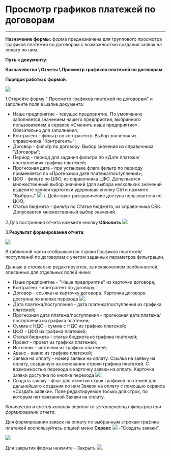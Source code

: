 ﻿# Просмотр графиков платежей по договорам
_ _ _ _ _ _ _

**Назначение формы:** форма предназначена для группового просмотра графиков платежей по договорам с возможностью создания заявок на оплату по ним.

**Путь к документу**:

**Казначейство \ Отчеты \ Просмотр графиков платежей по договорам**


**Порядок работы с формой**:

![](topic:.AddFiles.Screenshot_2437jpg.jpg)

1.Откройте форму " Просмотр графиков платежей по договорам"  и заполните поля в шапке документа:

* Наше предприятие - текущее предприятие. По умолчанию заполняется значением нашего предприятия, выбранного пользователем в сервисе «Сменить наше предприятие». Обязательно для заполнения;
* Контрагент - фильтр по контрагенту. Выбор значения из справочника "Контрагенты";
* Договор - фильтр по договору. Выбор значения из справочника "Договоры";
* Период - период для задания фильтра по «Дате платежа/поступления» графика платежей;
* Прогнозная дата - при установке флага фильтр по периоду применяется по «Прогнозной дате платежа/поступления»;
* ЦФО - фильтр по ЦФО, из справочника ЦФО.  Допускается множественный выбор значений (для выбора нескольких значений выделите записи картотеки удерживая кнопку Ctrl и нажмите "Выбрать" ![](topic:Com.AddFiles.Buttons.Btn_Select_Fingr.png)  ). Действует разграничение доступа пользователя по ЦФО;
* Статья бюджета - фильтр по Статье бюджета, из справочника СБК. Допускается множественный выбор значений.

2.Для построения отчета нажмите кнопку **Обновить** ![](topic:AddFiles.Btn_Refresh.png).


3.**Результат формирования отчета**:


![](topic:.AddFiles.Screenshot_2438.jpg)

В табличной части отображаются строки Графиков платежей/поступлений по договорам с учетом заданных параметров фильтрации.

Данные в строках не редактируются, за исключением особенностей, описанных для отдельных полей ниже:

* Наше предприятие - "Наше предприятие" из карточки договора;
* Контрагент - контрагент по договору;
* Договор - ссылка на карточку договора. Карточка договора доступна по кнопке перехода ![](topic:Com.AddFiles.Buttons.Btn_go.png);
* Дата платежа/поступления - дата платежа/поступления из графика платежей;
* Прогнозная дата платежа/поступления - прогнозная дата платежа/поступления из графика платежей;
* Сумма с НДС - сумма с НДС из графика платежей;
* ЦФО - ЦФО из графика платежей;
* Статья бюджета - статья бюджета из графика платежей;
* Проект - проект из графика платежей;
* Источник - источник из графика платежей;
* Аванс - аванс из графика платежей;
* Заявка на оплату - номер заявки на оплату. Ссылка на заявку на оплату, созданную на основании строки графика платежей. С возможностью перехода в карточку заявки на оплату.  Карточка заявки доступна по кнопке перехода ![](topic:Com.AddFiles.Buttons.Btn_go.png);
* Создать заявку - флаг для отметки строк графиков платежей для дальнейшего создания по ним Заявок на оплату с помощью сервиса «Создать заявки». Поле редактируемое только для строк, по которым нет связанной Заявки на оплату.

*Количество и состав колонок зависят от установленных фильтров при формировании отчета*.

Для формирования заявок на оплату по выбранным строкам графика платежей воспользуйтесь опцией меню **Сервис** ![](topic:Com.AddFiles.Buttons.Btn_Services.png) -"Создать заявки".

 ![](topic:.AddFiles.Screenshot_2439.jpg)

Для закрытия формы нажмите - Закрыть  ![](topic:AddFiles.BtnCloseCancel.png).







